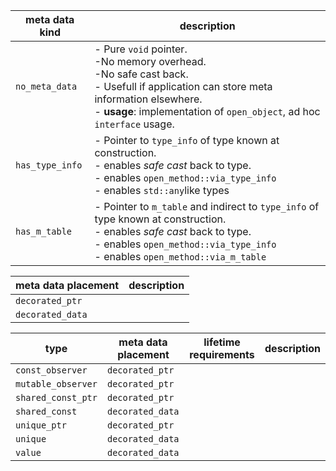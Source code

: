 | meta data kind | description |
|-|-|
| ``no_meta_data`` | - Pure ``void`` pointer.</br>-No memory overhead.</br>-No safe cast back.</br>- Usefull if application can store meta information elsewhere.</br>- **usage**:  implementation of ``open_object``, ad hoc ``interface`` usage. |
| ``has_type_info`` | - Pointer to ``type_info`` of type known at construction.</br>- enables *safe cast* back to type.</br>- enables ``open_method::via_type_info``</br>- enables ``std::any``like types |
| ``has_m_table`` | - Pointer to ``m_table`` and indirect to ``type_info`` of type known at construction.</br>- enables *safe cast* back to type.</br>- enables ``open_method::via_type_info``</br>- enables ``open_method::via_m_table``  |


| meta data placement | description |
|-|-|
| ``decorated_ptr`` | |
| ``decorated_data`` | |

| type | meta data placement| lifetime requirements | description |
|------|-|-------|--------|
| ``const_observer`` | ``decorated_ptr`` | | |
| ``mutable_observer`` | ``decorated_ptr`` | | |
| ``shared_const_ptr`` | ``decorated_ptr`` | | |
| ``shared_const`` | ``decorated_data`` | | |
| ``unique_ptr`` | ``decorated_ptr`` | | | 
| ``unique`` | ``decorated_data`` | | |
| ``value`` | ``decorated_data`` | | |
